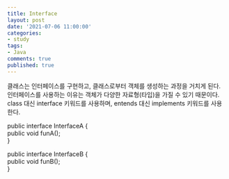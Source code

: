 ```yaml
---
title: Interface
layout: post
date: '2021-07-06 11:00:00'
categories:
- study
tags:
- Java
comments: true
published: true
---
```


클래스는 인터페이스를 구현하고, 클래스로부터 객체를 생성하는 과정을 거치게 된다.  
인터페이스를 사용하는 이유는 객체가 다양한 자료형(타입)을 가질 수 있기 때문이다. 
class 대신 interface 키워드를 사용하며, entends 대신 implements 키워드를 사용한다.  

public interface InterfaceA {  
	public void funA();  	
}

public interface InterfaceB {  
	public void funB();  	
}

<script src="https://gist.github.com/parkhyoungmin/60fe0f2f07b03ef49663fc73fbd193d2.js"></script>
<script src="https://gist.github.com/parkhyoungmin/f87cef19a663388b419548942dd6276b.js"></script>
